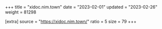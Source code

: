 +++
title = "xidoc.nim.town"
date = "2023-02-01"
updated = "2023-02-26"
weight = 81298

[extra]
source = "https://xidoc.nim.town/"
ratio = 5
size = 79
+++
